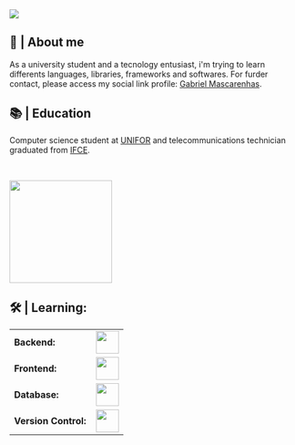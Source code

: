 
<img src="https://readme-typing-svg.herokuapp.com/?font=Roboto&weight=900&size=40=true&vCenter=true&width=500&height=70&duration=4000&color=B3B3B3&lines=Hi+There!+👋;+I'm+Gabriel+Mascarenhas!;" />

<h2>📖 | About me</h2> 
As a university student and a tecnology entusiast, i'm trying to learn differents languages, libraries, frameworks and softwares. For furder contact, please access my social link profile: <a href="https://gabrmascarenhas.vercel.app">Gabriel Mascarenhas</a>.
</h2>

<!--
<div align="center">
  <br>
  <img alt="snake eating my contributions" src="https://raw.githubusercontent.com/codediaz/codediaz/output/github-contribution-grid-snake.svg" />
  <br/>
</div>
-->
<h2>📚 | Education</h2>
<p>
  Computer science student at <a href="https://unifor.br">UNIFOR</a> and telecommunications technician graduated from <a href="https://ifce.edu.br/fortaleza">IFCE</a>.
</p><br>

<!-- 

-->

<!--
<h2>⭐ | Github Stats </h2>

<div align="center">
<a href="https://github.com/gabrmascarenhas">
<img height="180em" src="https://github-readme-stats.vercel.app/api?username=gabrmascarenhas&show_icons=true&theme=default&include_all_commits=true&count_private=true"/>
-->
<img height="180em" src="https://github-readme-stats.vercel.app/api/top-langs/?username=gabrmascarenhas&layout=compact&langs_count=7&theme=default"/></a>
</div> 


<h2>🛠️ | Learning:</h2>
<table>
    <tr>
        <td style="font-weight: bold; padding-right: 10px; vertical-align: center; border: none;">Backend:</td>
        <td><img height="40" src="https://skillicons.dev/icons?i=nodejs,express,python"/></td>
    </tr>
    <tr>
        <td style="font-weight: bold; padding-right: 10px; vertical-align: center;">Frontend:</td>
        <td><img height="40" src="https://skillicons.dev/icons?i=react,html,css,js"/></td>
    </tr>
    <tr>
        <td style="font-weight: bold; padding-right: 10px; vertical-align: center; border: none;">Database:</td>
        <td><img height="40" src="https://skillicons.dev/icons?i=mysql,postgresql"/></td>
    </tr>
    <tr>
        <td style="font-weight: bold; padding-right: 10px; vertical-align: center; border: none;">Version Control:</td>
        <td><img height="40" src="https://skillicons.dev/icons?i=github"/></td>
    </tr>
</table>
<br>
